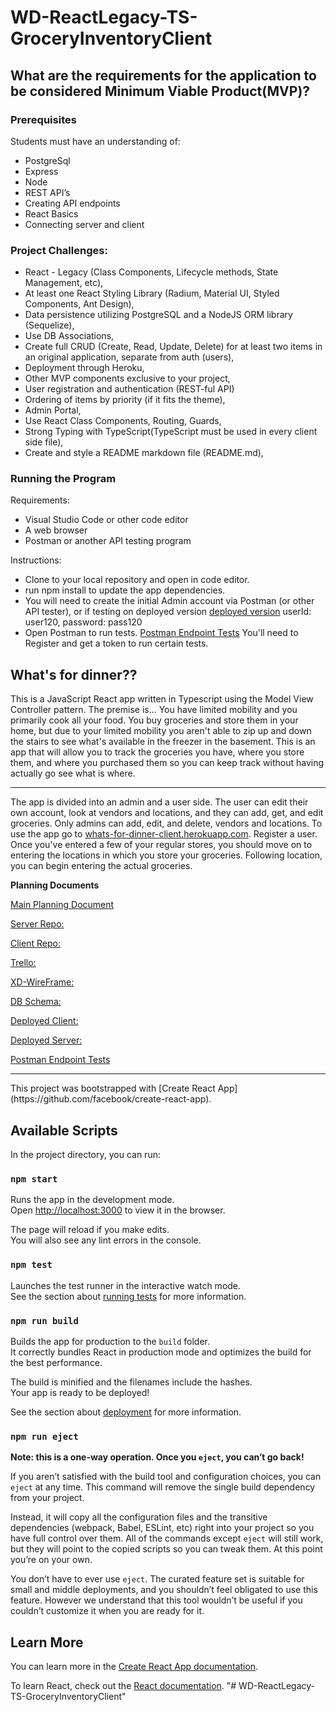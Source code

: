 ﻿# WD-ReactLegacy-TS-GroceryInventoryClient

## What are the requirements for the application to be considered Minimum Viable Product(MVP)?

### Prerequisites
Students must have an understanding of:

- PostgreSql
- Express
- Node
- REST API’s
- Creating API endpoints
- React Basics
- Connecting server and client

### Project Challenges:

- React - Legacy (Class Components, Lifecycle methods, State Management, etc),
- At least one React Styling Library (Radium, Material UI, Styled Components, Ant Design),
- Data persistence utilizing PostgreSQL and a NodeJS ORM library (Sequelize),
- Use DB Associations,
- Create full CRUD (Create, Read, Update, Delete) for at least two items in an original application, separate from auth (users),
- Deployment through Heroku,
- Other MVP components exclusive to your project,
- User registration and authentication (REST-ful API)
- Ordering of items by priority (if it fits the theme),
- Admin Portal,
- Use React Class Components, Routing, Guards,
- Strong Typing with TypeScript(TypeScript must be used in every client side file),
- Create and style a README markdown file (README.md),

### Running the Program
Requirements:
- Visual Studio Code or other code editor
- A web browser
- Postman or another API testing program

Instructions:
- Clone to your local repository and open in code editor.
- run npm install to update the app dependencies.
- You will need to create the initial Admin account via Postman (or other API tester), or if testing on deployed version [deployed version](whats-for-dinner-client.herokuapp.com) userId: user120, password: pass120
- Open Postman to run tests. [Postman Endpoint Tests](https://documenter.getpostman.com/view/11529668/TVRq1RDU) You'll need to Register and get a token to run certain tests.

## What's for dinner??

This is a JavaScript React app written in Typescript using the Model View Controller pattern. The premise is...
You have limited mobility and you primarily cook all your food. You buy groceries and store them in your home, but due to your limited mobility you aren't able to zip up and down the stairs to see what's available in the freezer in the basement. This is an app that will allow you to track the groceries you have, where you store them, and where you purchased them so you can keep track without having actually go see what is where.<hr/>

The app is divided into an admin and a user side. The user can edit their own account, look at vendors and locations, and they can add, get, and edit groceries. Only admins can add, edit, and delete, vendors and locations. To use the app go to [whats-for-dinner-client.herokuapp.com](whats-for-dinner-client.herokuapp.com). 
 Register a user. Once you've entered a few of your regular stores, you should move on to entering the locations in which you store your groceries. Following location, you can begin entering the actual groceries.
    
**Planning Documents**

[Main Planning Document](https://docs.google.com/document/d/1paDFmk3kX-o9Q45evAMfVd8tZjEirqsEAmZTe9RDcCs/edit?usp=sharing)

[Server Repo:](https://github.com/Phebesue/WD-ReactLegacy-TS-GroceryInventoryServer)

[Client Repo:](https://github.com/Phebesue/WD-ReactLegacy-TS-GroceryInventoryClient)

[Trello:](https://trello.com/b/wbgjLbaB/grocery-inventory)

[XD-WireFrame:](https://xd.adobe.com/view/9c09e1c2-6b9a-4674-b20a-725f04318b7d-c95a/)

[DB Schema:](https://dbdiagram.io/d/5f72335b3a78976d7b7592d0)

[Deployed Client:](https://whats-for-dinner-client.herokuapp.com/)

[Deployed Server:](https://whats-for-dinner-server2.herokuapp.com/)

[Postman Endpoint Tests](https://documenter.getpostman.com/view/11529668/TVRq1RDU)



<hr />
This project was bootstrapped with [Create React App](https://github.com/facebook/create-react-app).

## Available Scripts

In the project directory, you can run:

### `npm start`

Runs the app in the development mode.<br />
Open [http://localhost:3000](http://localhost:3000) to view it in the browser.

The page will reload if you make edits.<br />
You will also see any lint errors in the console.

### `npm test`

Launches the test runner in the interactive watch mode.<br />
See the section about [running tests](https://facebook.github.io/create-react-app/docs/running-tests) for more information.

### `npm run build`

Builds the app for production to the `build` folder.<br />
It correctly bundles React in production mode and optimizes the build for the best performance.

The build is minified and the filenames include the hashes.<br />
Your app is ready to be deployed!

See the section about [deployment](https://facebook.github.io/create-react-app/docs/deployment) for more information.

### `npm run eject`

**Note: this is a one-way operation. Once you `eject`, you can’t go back!**

If you aren’t satisfied with the build tool and configuration choices, you can `eject` at any time. This command will remove the single build dependency from your project.

Instead, it will copy all the configuration files and the transitive dependencies (webpack, Babel, ESLint, etc) right into your project so you have full control over them. All of the commands except `eject` will still work, but they will point to the copied scripts so you can tweak them. At this point you’re on your own.

You don’t have to ever use `eject`. The curated feature set is suitable for small and middle deployments, and you shouldn’t feel obligated to use this feature. However we understand that this tool wouldn’t be useful if you couldn’t customize it when you are ready for it.

## Learn More

You can learn more in the [Create React App documentation](https://facebook.github.io/create-react-app/docs/getting-started).

To learn React, check out the [React documentation](https://reactjs.org/).
"# WD-ReactLegacy-TS-GroceryInventoryClient" 
